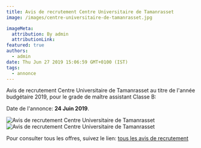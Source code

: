 ```yaml
---
title: Avis de recrutement Centre Universitaire de Tamanrasset
image: /images/centre-universitaire-de-tamanrasset.jpg

imageMeta:
  attribution: By admin
  attributionLink:
featured: true
authors:
  - admin
date: Thu Jun 27 2019 15:06:59 GMT+0100 (IST)
tags:
  - annonce
---
```


Avis de recrutement Centre Universitaire de Tamanrasset au titre de l'année budgétaire 2019, pour le grade de maître assistant Classe B:

Date de l'annonce: **24 Juin 2019**.

![Avis de recrutement Centre Universitaire de Tamanrasset](/images/avis_de_recrutement_centre_universitaire_tamanrasset.jpg)
![Avis de recrutement Centre Universitaire de Tamanrasset](/images/avis_de_recrutement_centre_universitaire_tamanrasset_2.jpg)

Pour consulter tous les offres, suivez le lien: [tous les avis de recrutement](/tous_les_avis_de_recrutement_annee_budgetaire_2019/)